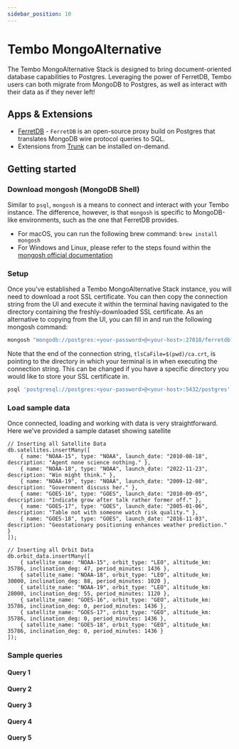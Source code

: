 ```yaml
---
sidebar_position: 10
---
```


# Tembo MongoAlternative

The Tembo MongoAlternative Stack is designed to bring document-oriented database capabilities to Postgres.
Leveraging the power of FerretDB, Tembo users can both migrate from MongoDB to Postgres, as well as interact with their data as if they never left!

## Apps & Extensions

- [FerretDB](https://docs.ferretdb.io/) - `FerretDB` is an open-source proxy build on Postgres that translates MongoDB wire protocol queries to SQL.
- Extensions from [Trunk](https://pgt.dev/) can be installed on-demand.

## Getting started

### Download mongosh (MongoDB Shell)

Similar to `psql`, `mongosh` is a means to connect and interact with your Tembo instance.
The difference, however, is that `mongosh` is specific to MongoDB-like environments, such as the one that FerretDB provides.

- For macOS, you can run the following brew command: `brew install mongosh`
- For Windows and Linux, please refer to the steps found within the [mongosh official documentation](https://www.mongodb.com/docs/mongodb-shell/install/)

### Setup

Once you've established a Tembo MongoAlternative Stack instance, you will need to download a root SSL certificate.
You can then copy the connection string from the UI and execute it within the terminal having navigated to the directory containing the freshly-downloaded SSL certificate.
As an alternative to copying from the UI, you can fill in and run the following mongosh command:

```bash
mongosh "mongodb://postgres:<your-password>@<your-host>:27018/ferretdb?authMechanism=PLAIN&tls=true&tlsCaFile=$(pwd)/ca.crt"
```

Note that the end of the connection string, `tlsCaFile=$(pwd)/ca.crt`, is pointing to the directory in which your terminal is in when executing the connection string.
This can be changed if you have a specific directory you would like to store your SSL certificate in.


```bash
psql 'postgresql://postgres:<your-password>@<your-host>:5432/postgres'
```

### Load sample data

Once connected, loading and working with data is very straightforward.
Here we've provided a sample dataset showing satellite 

```
// Inserting all Satellite Data
db.satellites.insertMany([
    { name: "NOAA-15", type: "NOAA", launch_date: "2010-08-18", description: "Agent none science nothing." },
    { name: "NOAA-18", type: "NOAA", launch_date: "2022-11-23", description: "Win might think." },
    { name: "NOAA-19", type: "NOAA", launch_date: "2009-12-08", description: "Government discuss her." },
    { name: "GOES-16", type: "GOES", launch_date: "2010-09-05", description: "Indicate grow after talk rather former off." },
    { name: "GOES-17", type: "GOES", launch_date: "2005-01-06", description: "Table not with someone watch risk quality." },
    { name: "GOES-18", type: "GOES", launch_date: "2016-11-03", description: "Geostationary positioning enhances weather prediction." }
]);

// Inserting all Orbit Data
db.orbit_data.insertMany([
    { satellite_name: "NOAA-15", orbit_type: "LEO", altitude_km: 35786, inclination_deg: 47, period_minutes: 1436 },
    { satellite_name: "NOAA-18", orbit_type: "LEO", altitude_km: 30000, inclination_deg: 88, period_minutes: 1020 },
    { satellite_name: "NOAA-19", orbit_type: "LEO", altitude_km: 28000, inclination_deg: 55, period_minutes: 1120 },
    { satellite_name: "GOES-16", orbit_type: "GEO", altitude_km: 35786, inclination_deg: 0, period_minutes: 1436 },
    { satellite_name: "GOES-17", orbit_type: "GEO", altitude_km: 35786, inclination_deg: 0, period_minutes: 1436 },
    { satellite_name: "GOES-18", orbit_type: "GEO", altitude_km: 35786, inclination_deg: 0, period_minutes: 1436 }
]);
```

### Sample queries

#### Query 1

#### Query 2

#### Query 3

#### Query 4

#### Query 5
